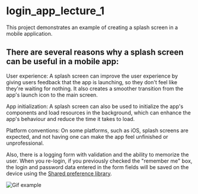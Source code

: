 # login_app_lecture_1

This project demonstrates an example of creating a splash screen in a mobile application. 

## There are several reasons why a splash screen can be useful in a mobile app:

User experience: A splash screen can improve the user experience by giving users feedback that the app is launching, so they don't feel like they're waiting for nothing. It also creates a smoother transition from the app's launch icon to the main screen.

App initialization: A splash screen can also be used to initialize the app's components and load resources in the background, which can enhance the app's behaviour and reduce the time it takes to load.

Platform conventions: On some platforms, such as iOS, splash screens are expected, and not having one can make the app feel unfinished or unprofessional. 

Also, there is a logging form with validation and the ability to memorize the user. When you re-login, if you previously checked the "remember me" box, the login and password data entered in the form fields will be saved on the device using the [Shared preference library](https://pub.dev/packages/shared_preferences).

![Gif example](https://gifyu.com/image/SIkOb)
